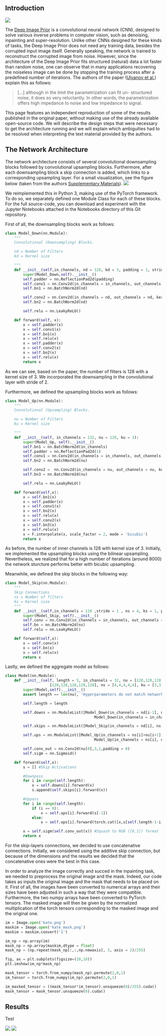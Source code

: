 ## Introduction

![](imagepriortitle.png)

The [Deep Image Prior](https://en.wikipedia.org/wiki/Deep_Image_Prior) is a convolutional neural network (CNN), designed to solve
various inverse problems in computer vision, such as denoising, inpainting and super-resolution. Unlike other CNNs designed for these kinds of tasks, the Deep Image Prior does not need any training data, besides the corrupted input image itself. Generally speaking, the network is trained to reconstruct the corrupted image from noise. However, since the architecture of the Deep Image Prior fits structured (natural) data a lot faster than random noise, one can observe that in many applications recovering the noiseless image can be done by stopping the training process after a predefined number of iterations. The authors of the paper ([Ulyanov et al.](https://arxiv.org/abs/1711.10925)) explain this as follows:

> [...] although in the limit the parametrization can fit un-
structured noise, it does so very reluctantly. In other words,
the parametrization offers high impedance to noise and low
impedance to signal.

This page features an independent reproduction of some of the results published in the original paper, without making use of the already available open-source code. We will describe the design steps that were necessary to get the architecture running and we will explain which ambiguities had to be resolved when interpreting the text material provided by the authors.

## The Network Architecture
The network architecture consists of several convolutional downsampling blocks followed by convolutional upsampling blocks. Furthermore, after each downsampling block a skip connection is added, which links to a corresponding upsampling layer. For a small visualization, see the figure below (taken from the authors [Supplementary Materials](https://box.skoltech.ru/index.php/s/ib52BOoV58ztuPM#pdfviewer)).
![](Data/Visualization/architecture.png)

We reimplemented this in Python 3, making use of the PyTorch framework. To do so, we separately defined one Module Class for each of these blocks. For the full source-code, you can download and experiment with the Jupyter Notebooks attached in the Notebooks directory of this Git repository.

First of all, the downsampling blocks work as follows:

```python
class Model_Down(nn.Module):
    """
    Convolutional (Downsampling) Blocks.

    nd = Number of Filters
    kd = Kernel size

    """
    def __init__(self,in_channels, nd = 128, kd = 3, padding = 1, stride = 2):
        super(Model_Down,self).__init__()
        self.padder = nn.ReflectionPad2d(padding)
        self.conv1 = nn.Conv2d(in_channels = in_channels, out_channels = nd, kernel_size = kd, stride = stride)
        self.bn1 = nn.BatchNorm2d(nd)

        self.conv2 = nn.Conv2d(in_channels = nd, out_channels = nd, kernel_size = kd, stride = 1)
        self.bn2 = nn.BatchNorm2d(nd)

        self.relu = nn.LeakyReLU()

    def forward(self, x):
        x = self.padder(x)
        x = self.conv1(x)
        x = self.bn1(x)
        x = self.relu(x)
        x = self.padder(x)
        x = self.conv2(x)
        x = self.bn2(x)
        x = self.relu(x)
        return x

```
As we can see, based on the paper, the number of filters is 128 with a kernel size of 3. We incorporated the downsampling in the convolutional layer with stride of 2.

Furthermore, we defined the upsampling blocks work as follows:
```python
class Model_Up(nn.Module):
    """
    Convolutional (Upsampling) Blocks.

    nu = Number of Filters
    ku = Kernel size

    """
    def __init__(self, in_channels = 132, nu = 128, ku = 3):
        super(Model_Up, self).__init__()
        self.bn1 = nn.BatchNorm2d(in_channels)
        self.padder = nn.ReflectionPad2d(1)
        self.conv1 = nn.Conv2d(in_channels = in_channels, out_channels = nu, kernel_size = ku, stride = 1, padding = 0)
        self.bn2 = nn.BatchNorm2d(nu)

        self.conv2 =  nn.Conv2d(in_channels = nu, out_channels = nu, kernel_size = 1, stride = 1, padding = 0)
        self.bn3 = nn.BatchNorm2d(nu)

        self.relu = nn.LeakyReLU()

    def forward(self,x):
        x = self.bn1(x)
        x = self.padder(x)
        x = self.conv1(x)
        x = self.bn2(x)
        x = self.relu(x)
        x = self.conv2(x)
        x = self.bn3(x)
        x = self.relu(x)
        x = F.interpolate(x, scale_factor = 2, mode = 'bicubic')
        return x

```
As before, the number of inner channels is 128 with kernel size of 3. Initially, we implemented the upsampling blocks using the bilinear upsampling. Nevertheless, we realized that for a high number of iterations (around 8000) the network sturcture performs better with bicubic upsampling.

Meanwhile, we defined the skip blocks in the following way:
```python
class Model_Skip(nn.Module):
    """
    Skip Connections
    ns = Number of filters
    ks = Kernel size
    """
    def __init__(self,in_channels = 128 ,stride = 1 , ns = 4, ks = 1, padding = 0):
        super(Model_Skip, self).__init__()
        self.conv = nn.Conv2d(in_channels = in_channels, out_channels = ns, kernel_size = ks, stride = stride, padding = padding)
        self.bn = nn.BatchNorm2d(ns)
        self.relu = nn.LeakyReLU()

    def forward(self,x):
        x = self.conv(x)
        x = self.bn(x)
        x = self.relu(x)
        return x
```

Lastly, we defined the aggregate model as follows:
```python
class Model(nn.Module):
    def __init__(self, length = 5, in_channels = 32, nu = [128,128,128,128,128] , nd =
                    [128,128,128,128,128], ns = [4,4,4,4,4], ku = [3,3,3,3,3], kd = [3,3,3,3,3], ks = [1,1,1,1,1]):
        super(Model,self).__init__()
        assert length == len(nu), 'Hyperparameters do not match network depth.'

        self.length = length

        self.downs = nn.ModuleList([Model_Down(in_channels = nd[i-1], nd = nd[i], kd = kd[i]) if i != 0 else
                                        Model_Down(in_channels = in_channels, nd = nd[i], kd = kd[i]) for i in range(self.length)])

        self.skips = nn.ModuleList([Model_Skip(in_channels = nd[i], ns = ns[i], ks = ks[i]) for i in range(self.length)])

        self.ups = nn.ModuleList([Model_Up(in_channels = ns[i]+nu[i+1], nu = nu[i], ku = ku[i]) if i != self.length-1 else
                                        Model_Up(in_channels = ns[i], nu = nu[i], ku = ku[i]) for i in range(self.length-1,-1,-1)]) #Elements ordered backwards

        self.conv_out = nn.Conv2d(nu[0],3,1,padding = 0)
        self.sigm = nn.Sigmoid()

    def forward(self,x):
        s = [] #Skip Activations

        #Downpass
        for i in range(self.length):
            x = self.downs[i].forward(x)
            s.append(self.skips[i].forward(x))

        #Uppass
        for i in range(self.length):
            if (i == 0):
                x = self.ups[i].forward(s[-1])
            else:
                x = self.ups[i].forward(torch.cat([x,s[self.length-1-i]],axis = 1))

        x = self.sigm(self.conv_out(x)) #Squash to RGB ([0,1]) format
        return x

```
For the skip-layers connections, we decided to use concatenative connections. Initially, we considered using the additive skip connection, but because of the dimensions and the results we decided that the concatenative ones were the best in this case.

In order to analyze the image correctly and succed in the inpainting task, we needed to preprocess the original image and the mask. Indeed, our code takes as inputs the original image and the mask that needs to be placed on it. First of all, the images have been converted to numerical arrays and their sizes have been adjusted in such a way that they were compatible. Furthermore, the two numpy arrays have been converted to PyTorch tensors. The masked image will then be given by the normalized multiplication of the torch tensors corresponding to the masked image and the original one.

```python
im = Image.open('kate.png')
maskim = Image.open('kate_mask.png')
maskim = maskim.convert('1')

im_np = np.array(im)
mask_np = np.array(maskim,dtype = float)
mask_np = (np.repeat(mask_np[:,:,np.newaxis], 3, axis = 2)/255)

fig, ax = plt.subplots(figsize=(10,10))
plt.imshow(im_np*mask_np)

mask_tensor = torch.from_numpy(mask_np).permute(2,0,1)
im_tensor = torch.from_numpy(im_np).permute(2,0,1)

im_masked_tensor = ((mask_tensor*im_tensor).unsqueeze(0)/255).cuda()
mask_tensor = mask_tensor.unsqueeze(0).cuda()
```

## Results

Test

![](Data/Results/kate_masked.png)
![](Data/Results/kateout.png)
